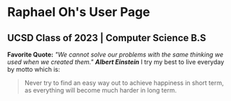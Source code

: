 # Raphael Oh's User Page
## UCSD Class of 2023 | Computer Science B.S
**Favorite Quote:** *"We cannot solve our problems with the same thinking we used when we created them."* ***Albert Einstein***
I try my best to live everyday by motto which is: 
>Never try to find an easy way out to achieve happiness in short term, as everything will become much harder in long term.
